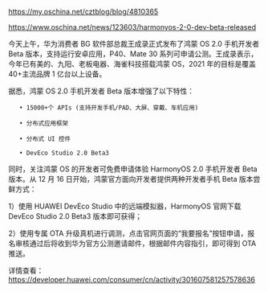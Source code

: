 

<!--
 * @version:
 * @Author:  StevenJokess https://github.com/StevenJokess
 * @Date: 2020-12-20 21:32:37
 * @LastEditors:  StevenJokess https://github.com/StevenJokess
 * @LastEditTime: 2020-12-20 21:35:46
 * @Description:
 * @TODO::
 * @Reference:
-->
https://my.oschina.net/cztblog/blog/4810365

https://www.oschina.net/news/123603/harmonyos-2-0-dev-beta-released

今天上午，华为消费者 BG 软件部总裁王成录正式发布了鸿蒙 OS 2.0 手机开发者 Beta 版本，支持运行安卓应用，P40、Mate 30 系列可申请公测。王成录表示，今年已有美的、九阳、老板电器、海雀科技搭载鸿蒙 OS，2021 年的目标是覆盖 40+主流品牌 1 亿台以上设备。

据悉，鸿蒙 OS 2.0 手机开发者 Beta 版本增强了以下特性：

       • 15000+个 APIs (支持开发手机/PAD、大屏、穿戴、车机应用)

       • 分布式应用框架

       • 分布式 UI 控件

       • DevEco Studio 2.0 Beta3

同时，关注鸿蒙 OS 的开发者可免费申请体验 HarmonyOS 2.0 手机开发者 Beta 版本。从 12 月 16 日开始，鸿蒙官方面向开发者提供两种开发者手机 Beta 版本尝鲜方式：

1）使用 HUAWEI DevEco Studio 中的远端模拟器，HarmonyOS 官网下载 DevEco Studio 2.0 Beta3 版本即可获得；

2）使用专属 OTA 升级真机进行调测，点击官网页面的“我要报名”按钮申请，报名审核通过后将收到华为官方公测邀请邮件，根据邮件内容指引，即可得到 OTA 推送。

详情查看：https://developer.huawei.com/consumer/cn/activity/301607581257578636
